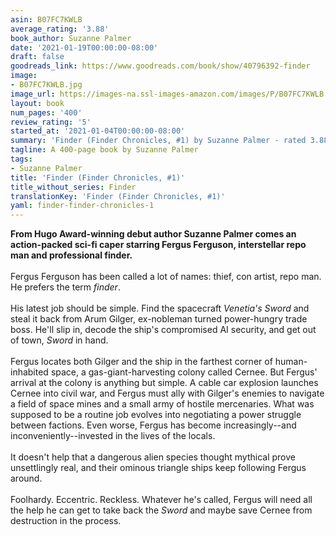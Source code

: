 ```yaml
---
asin: B07FC7KWLB
average_rating: '3.88'
book_author: Suzanne Palmer
date: '2021-01-19T00:00:00-08:00'
draft: false
goodreads_link: https://www.goodreads.com/book/show/40796392-finder
image:
- B07FC7KWLB.jpg
image_url: https://images-na.ssl-images-amazon.com/images/P/B07FC7KWLB.01._SCLZZZZZZZ.jpg
layout: book
num_pages: '400'
review_rating: '5'
started_at: '2021-01-04T00:00:00-08:00'
summary: 'Finder (Finder Chronicles, #1) by Suzanne Palmer - rated 3.88/5 on Goodreads'
tagline: A 400-page book by Suzanne Palmer
tags:
- Suzanne Palmer
title: 'Finder (Finder Chronicles, #1)'
title_without_series: Finder
translationKey: 'Finder (Finder Chronicles, #1)'
yaml: finder-finder-chronicles-1
---
```


<b>From Hugo Award-winning debut author Suzanne Palmer comes an action-packed sci-fi caper starring Fergus Ferguson, interstellar repo man and professional finder.</b><br /><br />Fergus Ferguson has been called a lot of names: thief, con artist, repo man. He prefers the term <i>finder</i>.<br /><br />His latest job should be simple. Find the spacecraft <i>Venetia's Sword</i> and steal it back from Arum Gilger, ex-nobleman turned power-hungry trade boss. He'll slip in, decode the ship's compromised AI security, and get out of town, <i>Sword</i> in hand.<br /><br />Fergus locates both Gilger and the ship in the farthest corner of human-inhabited space, a gas-giant-harvesting colony called Cernee. But Fergus' arrival at the colony is anything but simple. A cable car explosion launches Cernee into civil war, and Fergus must ally with Gilger's enemies to navigate a field of space mines and a small army of hostile mercenaries. What was supposed to be a routine job evolves into negotiating a power struggle between factions. Even worse, Fergus has become increasingly--and inconveniently--invested in the lives of the locals.<br /><br />It doesn't help that a dangerous alien species thought mythical prove unsettlingly real, and their ominous triangle ships keep following Fergus around.<br /><br />Foolhardy. Eccentric. Reckless. Whatever he's called, Fergus will need all the help he can get to take back the <i>Sword </i>and maybe save Cernee from destruction in the process.